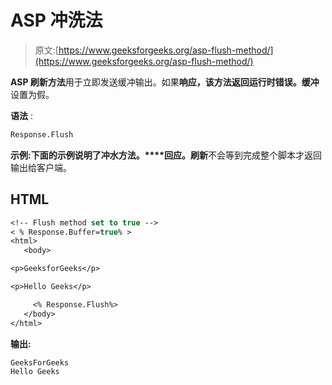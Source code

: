 # ASP 冲洗法

> 原文:[https://www.geeksforgeeks.org/asp-flush-method/](https://www.geeksforgeeks.org/asp-flush-method/)

**ASP 刷新方法**用于立即发送缓冲输出。如果**响应，该方法返回运行时错误。缓冲**设置为假。

**语法** :

```vb
Response.Flush 

```

**示例:**下面的示例说明了冲水方法**。****回应。刷新**不会等到完成整个脚本才返回输出给客户端。

## HTML

```vb
<!-- Flush method set to true -->
< % Response.Buffer=true% >
<html>  
   <body>

<p>GeeksforGeeks</p>

<p>Hello Geeks</p>

     <% Response.Flush%>
   </body>
</html>
```

**输出:**

```vb
GeeksForGeeks
Hello Geeks 

```